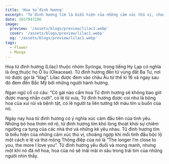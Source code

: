 ```yaml
---
title: 'Hoa tử đinh hương'
excerpt: 'Tử đinh hương tím là biểu hiện của những cảm xúc thú vị, choáng ngợp khi mối tình đầu bộc lộ một cách e lệ và thơ mộng'
date: 1657947296
image:
  preview: '/assets/blogs/preview/lilac1.webp'
  cover: '/assets/blogs/preview/lilac1.webp'
  og: '/assets/blogs/preview/lilac1.webp'
tags:
  - Flower
  - Manga
---
```


Hoa tử đinh hương (Lilac) thuộc nhóm Syringa, trong tiếng Hy Lạp có nghĩa là ống,thuộc họ Ô liu (Oleaceae). Tử đinh hương đến từ vùng đất Ba Tư, nơi nó được gọi là “lilag”. Lilac được đem vào châu Âu từ thế kỉ 16 và ngay sau đó đem đến Bắc Mỹ bởi những người hành hương.

Ngạn ngữ cổ có câu: “Cô gái nào cầm hoa Tử đinh hương sẽ không bao giờ được mang nhẫn cưới”, có lẻ từ xưa, Tử đinh hương được coi như là bông hoa của xui rủi và bệnh tật, có lẽ người ta liên tưởng tới màu tím u buồn của nó.

Ngày nay hoa tử đinh hương có ý nghĩa xúc cảm đầu tiên của tình yêu. Những bó hoa thơm nở rộ, tử đinh hương tím khó lòng thoát khỏi sự chiêm ngưỡng ca tụng của các nhà thơ và những kẻ yêu nhau. Tử đinh hương tím là biểu hiện của những cảm xúc thú vị, choáng ngợp khi mối tình đầu bộc lộ một cách e lệ và thơ mộng Thông điệp của nó là “The longer I’m close to you, the more I love you”. Tử đinh hương yếu đuối và mong manh, nhưng một khi nó đã nở hoa, hoa của nó sẽ mãi mãi in sâu trong trái tim của những người nhìn thấy.